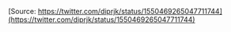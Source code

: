 [Source: https://twitter.com/diprjk/status/1550469265047711744](https://twitter.com/diprjk/status/1550469265047711744)